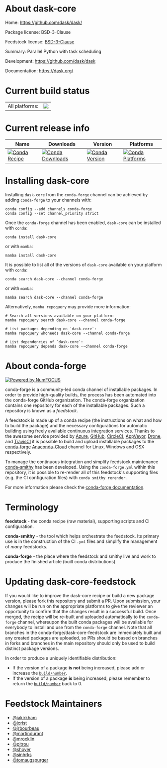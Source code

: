 About dask-core
===============

Home: https://github.com/dask/dask/

Package license: BSD-3-Clause

Feedstock license: [BSD-3-Clause](https://github.com/conda-forge/dask-core-feedstock/blob/main/LICENSE.txt)

Summary: Parallel Python with task scheduling

Development: https://github.com/dask/dask

Documentation: https://dask.org/

Current build status
====================


<table><tr><td>All platforms:</td>
    <td>
      <a href="https://dev.azure.com/conda-forge/feedstock-builds/_build/latest?definitionId=5543&branchName=main">
        <img src="https://dev.azure.com/conda-forge/feedstock-builds/_apis/build/status/dask-core-feedstock?branchName=main">
      </a>
    </td>
  </tr>
</table>

Current release info
====================

| Name | Downloads | Version | Platforms |
| --- | --- | --- | --- |
| [![Conda Recipe](https://img.shields.io/badge/recipe-dask--core-green.svg)](https://anaconda.org/conda-forge/dask-core) | [![Conda Downloads](https://img.shields.io/conda/dn/conda-forge/dask-core.svg)](https://anaconda.org/conda-forge/dask-core) | [![Conda Version](https://img.shields.io/conda/vn/conda-forge/dask-core.svg)](https://anaconda.org/conda-forge/dask-core) | [![Conda Platforms](https://img.shields.io/conda/pn/conda-forge/dask-core.svg)](https://anaconda.org/conda-forge/dask-core) |

Installing dask-core
====================

Installing `dask-core` from the `conda-forge` channel can be achieved by adding `conda-forge` to your channels with:

```
conda config --add channels conda-forge
conda config --set channel_priority strict
```

Once the `conda-forge` channel has been enabled, `dask-core` can be installed with `conda`:

```
conda install dask-core
```

or with `mamba`:

```
mamba install dask-core
```

It is possible to list all of the versions of `dask-core` available on your platform with `conda`:

```
conda search dask-core --channel conda-forge
```

or with `mamba`:

```
mamba search dask-core --channel conda-forge
```

Alternatively, `mamba repoquery` may provide more information:

```
# Search all versions available on your platform:
mamba repoquery search dask-core --channel conda-forge

# List packages depending on `dask-core`:
mamba repoquery whoneeds dask-core --channel conda-forge

# List dependencies of `dask-core`:
mamba repoquery depends dask-core --channel conda-forge
```


About conda-forge
=================

[![Powered by
NumFOCUS](https://img.shields.io/badge/powered%20by-NumFOCUS-orange.svg?style=flat&colorA=E1523D&colorB=007D8A)](https://numfocus.org)

conda-forge is a community-led conda channel of installable packages.
In order to provide high-quality builds, the process has been automated into the
conda-forge GitHub organization. The conda-forge organization contains one repository
for each of the installable packages. Such a repository is known as a *feedstock*.

A feedstock is made up of a conda recipe (the instructions on what and how to build
the package) and the necessary configurations for automatic building using freely
available continuous integration services. Thanks to the awesome service provided by
[Azure](https://azure.microsoft.com/en-us/services/devops/), [GitHub](https://github.com/),
[CircleCI](https://circleci.com/), [AppVeyor](https://www.appveyor.com/),
[Drone](https://cloud.drone.io/welcome), and [TravisCI](https://travis-ci.com/)
it is possible to build and upload installable packages to the
[conda-forge](https://anaconda.org/conda-forge) [Anaconda-Cloud](https://anaconda.org/)
channel for Linux, Windows and OSX respectively.

To manage the continuous integration and simplify feedstock maintenance
[conda-smithy](https://github.com/conda-forge/conda-smithy) has been developed.
Using the ``conda-forge.yml`` within this repository, it is possible to re-render all of
this feedstock's supporting files (e.g. the CI configuration files) with ``conda smithy rerender``.

For more information please check the [conda-forge documentation](https://conda-forge.org/docs/).

Terminology
===========

**feedstock** - the conda recipe (raw material), supporting scripts and CI configuration.

**conda-smithy** - the tool which helps orchestrate the feedstock.
                   Its primary use is in the construction of the CI ``.yml`` files
                   and simplify the management of *many* feedstocks.

**conda-forge** - the place where the feedstock and smithy live and work to
                  produce the finished article (built conda distributions)


Updating dask-core-feedstock
============================

If you would like to improve the dask-core recipe or build a new
package version, please fork this repository and submit a PR. Upon submission,
your changes will be run on the appropriate platforms to give the reviewer an
opportunity to confirm that the changes result in a successful build. Once
merged, the recipe will be re-built and uploaded automatically to the
`conda-forge` channel, whereupon the built conda packages will be available for
everybody to install and use from the `conda-forge` channel.
Note that all branches in the conda-forge/dask-core-feedstock are
immediately built and any created packages are uploaded, so PRs should be based
on branches in forks and branches in the main repository should only be used to
build distinct package versions.

In order to produce a uniquely identifiable distribution:
 * If the version of a package **is not** being increased, please add or increase
   the [``build/number``](https://docs.conda.io/projects/conda-build/en/latest/resources/define-metadata.html#build-number-and-string).
 * If the version of a package **is** being increased, please remember to return
   the [``build/number``](https://docs.conda.io/projects/conda-build/en/latest/resources/define-metadata.html#build-number-and-string)
   back to 0.

Feedstock Maintainers
=====================

* [@jakirkham](https://github.com/jakirkham/)
* [@jcrist](https://github.com/jcrist/)
* [@jrbourbeau](https://github.com/jrbourbeau/)
* [@martindurant](https://github.com/martindurant/)
* [@mrocklin](https://github.com/mrocklin/)
* [@pitrou](https://github.com/pitrou/)
* [@shoyer](https://github.com/shoyer/)
* [@sinhrks](https://github.com/sinhrks/)
* [@tomaugspurger](https://github.com/tomaugspurger/)

